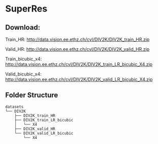 # SuperRes

## Download:

Train_HR: http://data.vision.ee.ethz.ch/cvl/DIV2K/DIV2K_train_HR.zip


Valid_HR: http://data.vision.ee.ethz.ch/cvl/DIV2K/DIV2K_valid_HR.zip

Train_bicubic_x4: http://data.vision.ee.ethz.ch/cvl/DIV2K/DIV2K_train_LR_bicubic_X4.zip


Valid_bicubic_x4: http://data.vision.ee.ethz.ch/cvl/DIV2K/DIV2K_valid_LR_bicubic_X4.zip


## Folder Structure
```
datasets
└── DIV2K
    ├── DIV2K_train_HR
    ├── DIV2K_train_LR_bicubic
    │   └── X4
    ├── DIV2K_valid_HR
    └── DIV2K_valid_LR_bicubic
        └── X4
```
